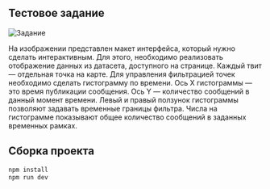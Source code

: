 ## Тестовое задание

![Задание](https://mathrioshka.atlassian.net/wiki/download/attachments/10780679/Test001-histogram.jpg?version=1&modificationDate=1426772562043&api=v2)


На изображении представлен макет интерфейса, который нужно сделать интерактивным.
Для этого, необходимо реализовать отображение данных из датасета, доступного на странице.
Каждый твит — отдельная точка на карте. Для управления фильтрацией точек необходимо
сделать гистограмму по времени. Ось X гистограммы — это время публикации сообщения.
Ось Y — количество сообщений в данный момент времени. Левый и правый ползунок
гистограммы позволяют задавать временные границы фильтра. Числа на гистограмме
показывают общее количество сообщений в заданных временных рамках.

## Сборка проекта

```bash
npm install
npm run dev
```
